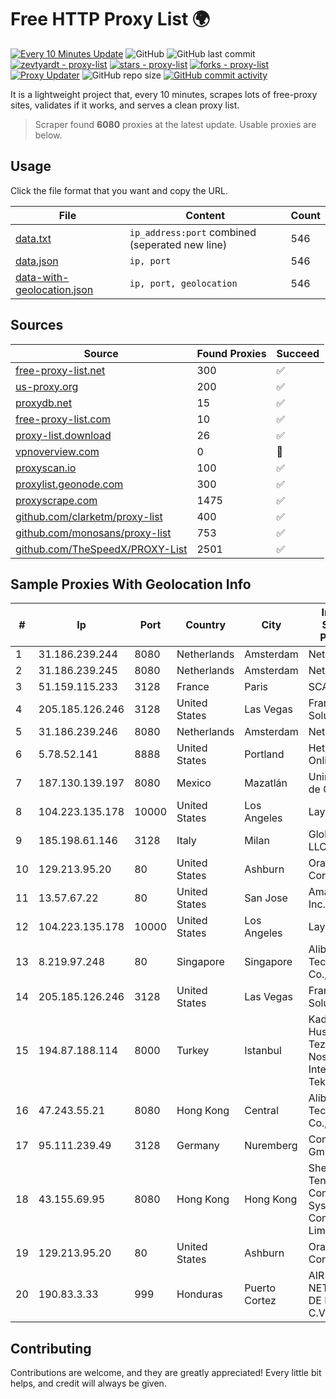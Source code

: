
# Free HTTP Proxy List 🌍

[![Every 10 Minutes Update](https://github.com/mertguvencli/http-proxy-list/actions/workflows/main.yml/badge.svg?branch=main)](https://github.com/mertguvencli/http-proxy-list/actions/workflows/main.yml)
![GitHub](https://img.shields.io/github/license/mertguvencli/http-proxy-list)
![GitHub last commit](https://img.shields.io/github/last-commit/mertguvencli/http-proxy-list)
[![zevtyardt - proxy-list](https://img.shields.io/static/v1?label=zevtyardt&message=proxy-list&color=blue&logo=github)](https://github.com/zevtyardt/proxy-list "Go to GitHub repo")
[![stars - proxy-list](https://img.shields.io/github/stars/zevtyardt/proxy-list?style=social)](https://github.com/zevtyardt/proxy-list)
[![forks - proxy-list](https://img.shields.io/github/forks/zevtyardt/proxy-list?style=social)](https://github.com/zevtyardt/proxy-list)
[![Proxy Updater](https://github.com/zevtyardt/proxy-list/workflows/Proxy%20Updater/badge.svg)](https://github.com/zevtyardt/proxy-list/actions?query=workflow:"Proxy+Updater")
![GitHub repo size](https://img.shields.io/github/repo-size/zevtyardt/proxy-list)
[![GitHub commit activity](https://img.shields.io/github/commit-activity/m/zevtyardt/proxy-list?logo=commits)](https://github.com/zevtyardt/proxy-list/commits/main)

It is a lightweight project that, every 10 minutes, scrapes lots of free-proxy sites, validates if it works, and serves a clean proxy list.

> Scraper found **6080** proxies at the latest update. Usable proxies are below.

## Usage

Click the file format that you want and copy the URL.

|File|Content|Count|
|----|-------|-----|
|[data.txt](https://raw.githubusercontent.com/mertguvencli/http-proxy-list/main/proxy-list/data.txt)|`ip_address:port` combined (seperated new line)|546|
|[data.json](https://raw.githubusercontent.com/mertguvencli/http-proxy-list/main/proxy-list/data.json)|`ip, port`|546|
|[data-with-geolocation.json](https://raw.githubusercontent.com/mertguvencli/http-proxy-list/main/proxy-list/data-with-geolocation.json)|`ip, port, geolocation`|546|

## Sources

|Source|Found Proxies|Succeed|
|------|-------------|-------|
|[free-proxy-list.net](https://free-proxy-list.net)|300|✅|
|[us-proxy.org](https://www.us-proxy.org)|200|✅|
|[proxydb.net](http://proxydb.net)|15|✅|
|[free-proxy-list.com](https://free-proxy-list.com/?page=&port=&type%5B%5D=http&type%5B%5D=https&up_time=0&search=Search)|10|✅|
|[proxy-list.download](https://www.proxy-list.download/HTTP)|26|✅|
|[vpnoverview.com](https://vpnoverview.com/privacy/anonymous-browsing/free-proxy-servers)|0|🚫|
|[proxyscan.io](https://www.proxyscan.io)|100|✅|
|[proxylist.geonode.com](https://proxylist.geonode.com/api/proxy-list?limit=300&page=1&sort_by=lastChecked&sort_type=desc&protocols=http,https)|300|✅|
|[proxyscrape.com](https://api.proxyscrape.com/v2/?request=displayproxies&protocol=http&timeout=10000&country=all&ssl=all&anonymity=all)|1475|✅|
|[github.com/clarketm/proxy-list](https://raw.githubusercontent.com/clarketm/proxy-list/master/proxy-list-raw.txt)|400|✅|
|[github.com/monosans/proxy-list](https://raw.githubusercontent.com/monosans/proxy-list/main/proxies/http.txt)|753|✅|
|[github.com/TheSpeedX/PROXY-List](https://raw.githubusercontent.com/TheSpeedX/PROXY-List/master/http.txt)|2501|✅|


## Sample Proxies With Geolocation Info

|#|Ip|Port|Country|City|Internet Service Provider|
|-|--|----|-------|----|-------------------------|
|1|31.186.239.244|8080|Netherlands|Amsterdam|NetSkope Inc|
|2|31.186.239.245|8080|Netherlands|Amsterdam|NetSkope Inc|
|3|51.159.115.233|3128|France|Paris|SCALEWAY|
|4|205.185.126.246|3128|United States|Las Vegas|FranTech Solutions|
|5|31.186.239.246|8080|Netherlands|Amsterdam|NetSkope Inc|
|6|5.78.52.141|8888|United States|Portland|Hetzner Online GmbH|
|7|187.130.139.197|8080|Mexico|Mazatlán|Uninet S.A. de C.V.|
|8|104.223.135.178|10000|United States|Los Angeles|LayerHost|
|9|185.198.61.146|3128|Italy|Milan|Global Router LLC|
|10|129.213.95.20|80|United States|Ashburn|Oracle Corporation|
|11|13.57.67.22|80|United States|San Jose|Amazon.com, Inc.|
|12|104.223.135.178|10000|United States|Los Angeles|LayerHost|
|13|8.219.97.248|80|Singapore|Singapore|Alibaba (US) Technology Co., Ltd.|
|14|205.185.126.246|3128|United States|Las Vegas|FranTech Solutions|
|15|194.87.188.114|8000|Turkey|Istanbul|Kadir Huseyin Tezcan Nosspeed Internet Teknolojileri|
|16|47.243.55.21|8080|Hong Kong|Central|Alibaba (US) Technology Co., Ltd.|
|17|95.111.239.49|3128|Germany|Nuremberg|Contabo GmbH|
|18|43.155.69.95|8080|Hong Kong|Hong Kong|Shenzhen Tencent Computer Systems Company Limited|
|19|129.213.95.20|80|United States|Ashburn|Oracle Corporation|
|20|190.83.3.33|999|Honduras|Puerto Cortez|AIR NETWORK S. DE R. L. DE C.V.|



## Contributing

Contributions are welcome, and they are greatly appreciated! Every
little bit helps, and credit will always be given.


